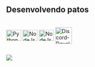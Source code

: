 ## Desenvolvendo patos


<div style="display: inline_block"><br>
  <img align="center" alt="Python" height="30" width="40" src="https://devicons.railway.app/i/python.svg">
  <img align="center" alt="NodeJs" height="30" width="40" src="https://devicons.railway.app/i/nodejs.svg">
  <img align="center" alt="NodeJs" height="30" width="40" src="https://devicons.railway.app/i/javascript.svg">
  <img align="center" alt="Discord-Developer" height="45" width="45" src="https://cdn.discordapp.com/badge-icons/6bdc42827a38498929a4920da12695d9.png">
</div>
  
  ##
 
<div>
 <a href="https://discord.gg/WR9MNs5Hqv" target="_blank"><img src="https://img.shields.io/badge/Discord-7289DA?style=for-the-badge&logo=discord&logoColor=white" target="_blank"></a>
</div>
